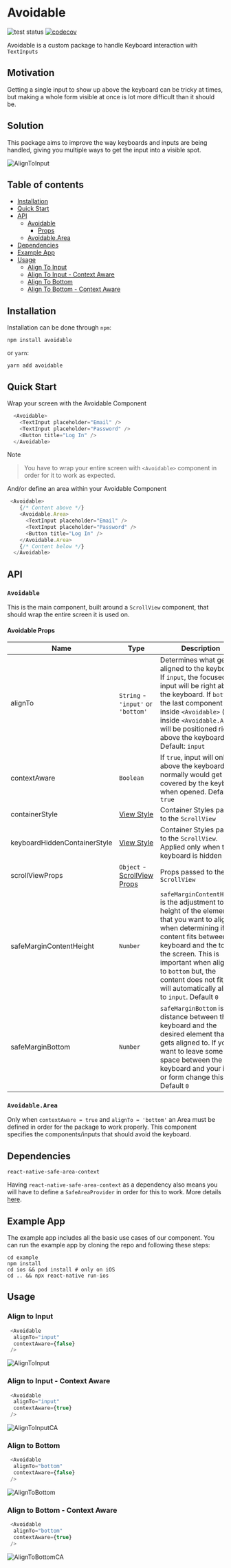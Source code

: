 # Avoidable
![test status](https://github.com/algotech/avoidable/actions/workflows/node.js.yml/badge.svg?event=push)
[![codecov](https://codecov.io/gh/algotech/avoidable/branch/main/graph/badge.svg?token=DZCMNUMMW9)](https://codecov.io/gh/algotech/avoidable)

Avoidable is a custom package to handle Keyboard interaction with `TextInputs`

## Motivation

Getting a single input to show up above the keyboard can be tricky at times, but making a whole form visible at once is lot more difficult than it should be.

## Solution

This package aims to improve the way keyboards and inputs are being handled, giving you multiple ways to get the input into a visible spot.

![AlignToInput](https://user-images.githubusercontent.com/82050258/182376886-3a9c605a-99eb-4ee8-b9cb-7f8e7ac5dc8a.gif)

## Table of contents

- [Installation](#installation)
- [Quick Start](#quick-start)
- [API](#api)
  - [Avoidable](#avoidable-1)
    - [Props](#avoidable-props)
  - [Avoidable.Area](#avoidablearea)
- [Dependencies](#dependencies)
- [Example App](#example-app)
- [Usage](#usage)
  - [Align To Input](#align-to-input)
  - [Align To Input - Context Aware](#align-to-input---context-aware)
  - [Align To Bottom](#align-to-bottom)
  - [Align To Bottom - Context Aware](#align-to-bottom---context-aware) 

## Installation

Installation can be done through `npm`:

```shell
npm install avoidable
```
 or `yarn`:
```shell
yarn add avoidable
```

## Quick Start

Wrap your screen with the Avoidable Component

```javascript
  <Avoidable>
    <TextInput placeholder="Email" />
    <TextInput placeholder="Password" />
    <Button title="Log In" />
  </Avoidable>
```

Note
>You have to wrap your entire screen with `<Avoidable>` component in order for it to work as expected.

And/or define an area within your Avoidable Component

```javascript
 <Avoidable>
    {/* Content above */}
    <Avoidable.Area>
      <TextInput placeholder="Email" />
      <TextInput placeholder="Password" />
      <Button title="Log In" />
    </Avoidable.Area>
    {/* Content below */}
  </Avoidable>
```
## API

### `Avoidable`

This is the main component, built around a `ScrollView` component, that should wrap the entire screen it is used on. 

#### Avoidable Props
|Name|Type|Description|
|--|--|--|
|alignTo| `String` - `'input'` or `'bottom'` | Determines what gets aligned to the keyboard. If `input`, the focused input will be right above the keyboard. If `bottom`, the last component inside `<Avoidable>` (or inside `<Avoidable.Area>`) will be positioned right above the keyboard. Default: `input` |
|contextAware| `Boolean` | If `true`, input will only go above the keyboard if it normally would get covered by the keyboard when opened. Default `true` |
|containerStyle| [View Style](https://reactnative.dev/docs/view-style-props) | Container Styles passed to the `ScrollView` |
|keyboardHiddenContainerStyle| [View Style](https://reactnative.dev/docs/view-style-props) | Container Styles passed to the `ScrollView`. Applied only when the keyboard is hidden |
|scrollViewProps| `Object` - [ScrollView Props](https://reactnative.dev/docs/scrollview#props) | Props passed to the `ScrollView`|
|safeMarginContentHeight| `Number` | `safeMarginContentHeight` is the adjustment to the height of the elements that you want to align when determining if the content fits between the keyboard and the top of the screen. This is important when aligning to `bottom` but, the content does not fit, it will automatically align to `input`. Default `0` |
|safeMarginBottom| `Number` | `safeMarginBottom` is the distance between the keyboard and the desired element that it gets aligned to. If you want to leave some space between the keyboard and your input or form change this. Default `0` |

### `Avoidable.Area`

Only when `contextAware = true` and `alignTo = 'bottom'` an Area must be defined in order for the package to work properly. This component specifies the components/inputs that should avoid the keyboard.

## Dependencies

`react-native-safe-area-context`

Having `react-native-safe-area-context` as a dependency also means you will have to define a `SafeAreaProvider` in order for this to work. More details [here](https://github.com/th3rdwave/react-native-safe-area-context#safeareaprovider).

## Example App

The example app includes all the basic use cases of our component.
You can run the example app by cloning the repo and following these steps:

```shell
cd example
npm install
cd ios && pod install # only on iOS
cd .. && npx react-native run-ios
```

## Usage

### Align to Input 

```javascript
 <Avoidable
  alignTo="input"
  contextAware={false}
 />
```

![AlignToInput](https://user-images.githubusercontent.com/82050258/182376886-3a9c605a-99eb-4ee8-b9cb-7f8e7ac5dc8a.gif)

### Align to Input - Context Aware

```javascript
 <Avoidable
  alignTo="input"
  contextAware={true}
 />
```

![AlignToInputCA](https://user-images.githubusercontent.com/82050258/186087504-392d4ccd-35a2-4be5-b8f6-2d9b7ba77fbb.gif)


### Align to Bottom

```javascript
 <Avoidable
  alignTo="bottom"
  contextAware={false}
 />
```

![AlignToBottom](https://user-images.githubusercontent.com/82050258/186087525-263fcd12-14d4-47e6-bd76-437f573cc9ed.gif)


### Align to Bottom - Context Aware

```javascript
 <Avoidable
  alignTo="bottom"
  contextAware={true}
 />
```

![AlignToBottomCA](https://user-images.githubusercontent.com/82050258/186088066-c64e51d2-cea6-4303-8e1c-886d03e4d6f6.gif)
